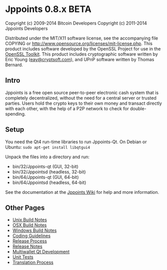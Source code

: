 Jppoints 0.8.x BETA
====================

Copyright (c) 2009-2014 Bitcoin Developers
Copyright (c) 2011-2014 Jppoints Developers

Distributed under the MIT/X11 software license, see the accompanying
file COPYING or http://www.opensource.org/licenses/mit-license.php.
This product includes software developed by the OpenSSL Project for use in the [OpenSSL Toolkit](http://www.openssl.org/). This product includes
cryptographic software written by Eric Young ([eay@cryptsoft.com](mailto:eay@cryptsoft.com)), and UPnP software written by Thomas Bernard.


Intro
---------------------
Jppoints is a free open source peer-to-peer electronic cash system that is
completely decentralized, without the need for a central server or trusted
parties.  Users hold the crypto keys to their own money and transact directly
with each other, with the help of a P2P network to check for double-spending.


Setup
---------------------
You need the Qt4 run-time libraries to run Jppoints-Qt. On Debian or Ubuntu:
	`sudo apt-get install libqtgui4`

Unpack the files into a directory and run:

- bin/32/Jppoints-qt (GUI, 32-bit)
- bin/32/Jppointsd (headless, 32-bit)
- bin/64/Jppoints-qt (GUI, 64-bit)
- bin/64/Jppointsd (headless, 64-bit)

See the documentation at the [Jppoints Wiki](http://Jppoints.info)
for help and more information.


Other Pages
---------------------
- [Unix Build Notes](build-unix.md)
- [OSX Build Notes](build-osx.md)
- [Windows Build Notes](build-msw.md)
- [Coding Guidelines](coding.md)
- [Release Process](release-process.md)
- [Release Notes](release-notes.md)
- [Multiwallet Qt Development](multiwallet-qt.md)
- [Unit Tests](unit-tests.md)
- [Translation Process](translation_process.md)
